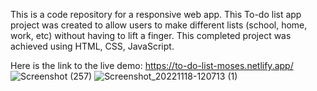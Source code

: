 This is a code repository for a responsive web app. This To-do list app project was created to allow users to make different lists (school, home, work, etc) without having to lift a finger. This completed project was achieved using HTML, CSS, JavaScript.

Here is the link to the live demo: https://to-do-list-moses.netlify.app/
![Screenshot (257)](https://user-images.githubusercontent.com/45429302/202690876-8045e85c-a140-484f-acea-2fae8c8512dc.png)
![Screenshot_20221118-120713 (1)](https://user-images.githubusercontent.com/45429302/202692300-ac8dace4-6eab-4265-acf1-5fa4b1c05537.png)
